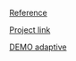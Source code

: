 [Reference](https://www.figma.com/file/qV9FZGELdeKMsk63QLiKXY/Hexlet-LayoutDesigner-Project.-Cognitive-Biases)

[Project link](https://nikimad.github.io/layout-designer-project-lvl1/src/)

[DEMO adaptive](https://demo-lvl1.surge.sh/)
